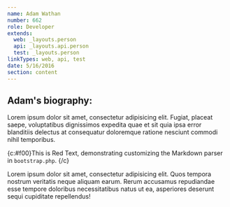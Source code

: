 ```yaml
---
name: Adam Wathan
number: 662
role: Developer
extends:
  web: _layouts.person
  api: _layouts.api.person
  test: _layouts.person
linkTypes: web, api, test
date: 5/16/2016
section: content
---
```


## Adam's biography:

Lorem ipsum dolor sit amet, consectetur adipisicing elit. Fugiat, placeat saepe, voluptatibus dignissimos expedita quae et sit quia ipsa error blanditiis delectus at consequatur doloremque ratione nesciunt commodi nihil temporibus.

{c:#f00}This is Red Text, demonstrating customizing the Markdown parser in `bootstrap.php`. {/c}

Lorem ipsum dolor sit amet, consectetur adipisicing elit. Quos tempora nostrum veritatis neque aliquam earum. Rerum accusamus repudiandae esse tempore doloribus necessitatibus natus ut ea, asperiores deserunt sequi cupiditate repellendus!
